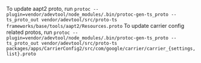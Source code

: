 To update aapt2 proto, run
`protoc --plugin=vendor/adevtool/node_modules/.bin/protoc-gen-ts_proto --ts_proto_out vendor/adevtool/src/proto-ts frameworks/base/tools/aapt2/Resources.proto`
To update carrier config related protos, run
`protoc --plugin=vendor/adevtool/node_modules/.bin/protoc-gen-ts_proto --ts_proto_out vendor/adevtool/src/proto-ts packages/apps/CarrierConfig2/src/com/google/carrier/carrier_{settings,list}.proto`
